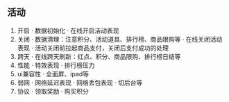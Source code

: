## 活动
1. 开启
· 数据初始化
· 在线开启活动表现
2. 关闭
· 数据清理：注意积分、活动道具、排行榜、商品限购等
· 在线关闭活动表现
· 活动关闭前拉起商品支付，关闭后支付成功的处理
3. 跨天
· 在线跨天刷新：红点、积分、商品限购、排行榜日结等
4. 性能
· 特效表现
· 排行榜压力
5. ui兼容性
· 全面屏、ipad等
6. 弱网
· 网络延迟表现
· 网络丢包表现
· 切后台等
7. 协议
· 领取奖励
· 购买积分

